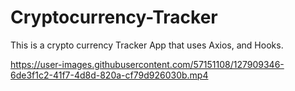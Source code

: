 # Cryptocurrency-Tracker
This is a crypto currency Tracker App that uses Axios, and Hooks.



https://user-images.githubusercontent.com/57151108/127909346-6de3f1c2-41f7-4d8d-820a-cf79d926030b.mp4




